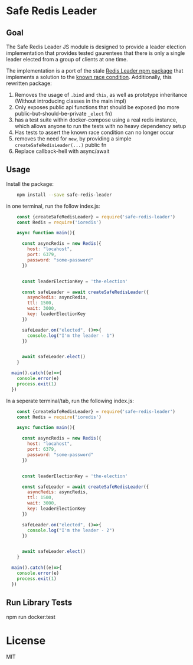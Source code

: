 # Safe Redis Leader

## Goal

The Safe Redis Leader JS module is designed to provide a leader election implementation that provides tested gaurentees that there is only a single leader elected from a group of clients at one time.


The implementation is a port of the stale [Redis Leader npm package](https://github.com/pierreinglebert/redis-leader) that implements a solution to the [known race condition](https://github.com/pierreinglebert/redis-leader/blob/c3b4db5df9802908728ad0ae4310a52e74acb462/index.js#L81). Additionally, this rewritten package:

1. Removes the usage of `.bind` and `this`, as well as prototype inheritance (Without introducing classes in the main impl)
2. Only exposes public api functions that should be exposed (no more public-but-should-be-private `_elect` fn)
3. has a test suite within docker-compose using a real redis instance, which allows anyone to run the tests with no heavy dependency setup
4. Has tests to assert the known race condition can no longer occur
5. removes the need for `new`, by providing a simple `createSafeRedisLeader(...)` public fn
6. Replace callback-hell with async/await



## Usage

Install the package:

```bash
    npm install --save safe-redis-leader
```


in one terminal, run the follow index.js:

```javascript
    const {createSafeRedisLeader} = require('safe-redis-leader')
    const Redis = require('ioredis')

    async function main(){

      const asyncRedis = new Redis({
        host: "locahost",
        port: 6379,
        password: "some-password"
      })


      const leaderElectionKey = 'the-election'

      const safeLeader = await createSafeRedisLeader({
        asyncRedis: asyncRedis,
        ttl: 1500,
        wait: 3000,
        key: leaderElectionKey
      })

      safeLeader.on("elected", ()=>{
        console.log("I'm the leader - 1")
      })


      await safeLeader.elect()
    }

  main().catch((e)=>{
    console.error(e)
    process.exit(1)
  })
```


In a seperate terminal/tab, run the following index.js:

```javascript
    const {createSafeRedisLeader} = require('safe-redis-leader')
    const Redis = require('ioredis')

    async function main(){

      const asyncRedis = new Redis({
        host: "locahost",
        port: 6379,
        password: "some-password"
      })


      const leaderElectionKey = 'the-election'

      const safeLeader = await createSafeRedisLeader({
        asyncRedis: asyncRedis,
        ttl: 1500,
        wait: 3000,
        key: leaderElectionKey
      })

      safeLeader.on("elected", ()=>{
        console.log("I'm the leader - 2")
      })


      await safeLeader.elect()
    }

  main().catch((e)=>{
    console.error(e)
    process.exit(1)
  })
```


## Run Library Tests


npm run docker:test




# License
MIT
